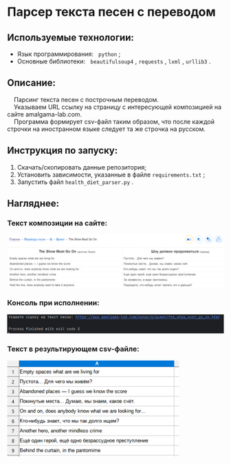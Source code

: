 # Парсер текста песен с переводом

## Используемые технологии:
  - Язык программирования: &nbsp; `python` ;
  - Основные библиотеки: &nbsp; `beautifulsoup4` , `requests` , `lxml` , `urllib3` .

## Описание:
  
  &nbsp; &nbsp; Парсинг текста песен с построчным переводом.<br>
  &nbsp; &nbsp; Указываем URL ссылку на страницу с интересующей композицией на сайте amalgama-lab.com.<br>
  &nbsp; &nbsp; Программа формирует csv-файл таким образом, что после каждой строчки на иностранном языке следует та же строчка на русском.<br>

## Инструкция по запуску:
1. Скачать/скопировать данные репозитория;
2. Установить зависимости, указанные в файле `requirements.txt` ;
3. Запустить файл `health_diet_parser.py` .
  
## Нагляднее:

### Текст композиции на сайте:
<p>
  <img width='800px' src='https://github.com/primera7790/amalgama_lab_parser/blob/main/data/images/website_text.PNG' alt='website_text'/>
</p>

### Консоль при исполнении:
<p>
  <img width='800px' src='https://github.com/primera7790/amalgama_lab_parser/blob/main/data/images/process.PNG' alt='process'/>
</p>

### Текст в результирующем csv-файле:
<p>
  <img width='400px' src='https://github.com/primera7790/amalgama_lab_parser/blob/main/data/images/final_text.PNG' alt='result'/>
</p>
